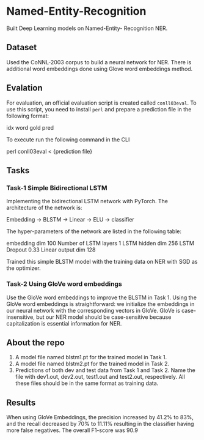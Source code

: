 # Named-Entity-Recognition
Built Deep Learning models on Named-Entity- Recognition NER. 

## Dataset
Used the CoNNL-2003 corpus to build a neural network for NER. There is additional word embeddings done using Glove word embeddings method.

## Evalation
For evaluation, an official evaluation script is created called `conll03eval`. To use this script, you need to install `perl` and prepare a prediction file in the following format:

idx  word  gold  pred

To execute run the following command in the CLI

perl conll03eval < {prediction file}

## Tasks
### Task-1 Simple Bidirectional LSTM 

Implementing the bidirectional LSTM network with PyTorch. The architecture of the network is:

Embedding → BLSTM → Linear → ELU → classifier

The hyper-parameters of the network are listed in the following table:

embedding dim 100
Number of LSTM layers 1
LSTM hidden dim 256 LSTM Dropout 0.33
Linear output dim 128

Trained this simple BLSTM model with the training data on NER with SGD as the optimizer.

### Task-2 Using GloVe word embeddings
Use the GloVe word embeddings to improve the BLSTM in Task 1. Using the GloVe word embeddings is straightforward: we initialize the embeddings in our neural network with the corresponding vectors in GloVe. GloVe is case-insensitive, but our NER model should be case-sensitive because capitalization is essential information for NER.

## About the repo
1. A model file named blstm1.pt for the trained model in Task 1.
2. A model file named blstm2.pt for the trained model in Task 2.
3. Predictions of both dev and test data from Task 1 and Task 2. Name the file with dev1.out, dev2.out, test1.out and test2.out, respectively. All these files should be in the same format as training data.

## Results
When using GloVe Embeddings, the precision increased by 41.2% to 83%, and the recall decreased by 70% to 11.11% resulting in the classifier having more false negatives. The overall F1-score was 90.9


